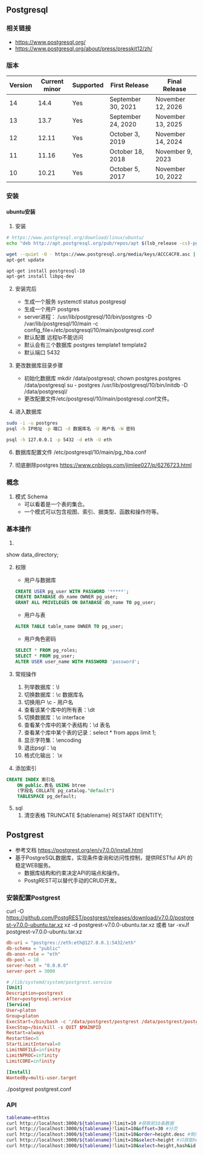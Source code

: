 ## Postgresql
### 相关链接
- https://www.postgresql.org/
- https://www.postgresql.org/about/press/presskit12/zh/

### 版本

| Version | Current minor | Supported | First Release      | Final Release     |
| ------- | ------------- | --------- | ------------------ | ----------------- |
| 14      | 14.4          | Yes       | September 30, 2021 | November 12, 2026 |
| 13      | 13.7          | Yes       | September 24, 2020 | November 13, 2025 |
| 12      | 12.11         | Yes       | October 3, 2019    | November 14, 2024 |
| 11      | 11.16         | Yes       | October 18, 2018   | November 9, 2023  |
| 10      | 10.21         | Yes       | October 5, 2017    | November 10, 2022 |

### 安装
#### ubuntu安装
1. 安装
```bash
# https://www.postgresql.org/download/linux/ubuntu/
echo "deb http://apt.postgresql.org/pub/repos/apt $(lsb_release -cs)-pgdg main" > /etc/apt/sources.list.d/pgdg.list

wget --quiet -O - https://www.postgresql.org/media/keys/ACCC4CF8.asc | sudo apt-key add -
apt-get update

apt-get install postgresql-10
apt-get install libpq-dev

```
2. 安装完后
    - 生成一个服务 systemctl status postgresql
    - 生成一个用户 postgres
    - server进程： /usr/lib/postgresql/10/bin/postgres -D /var/lib/postgresql/10/main -c config_file=/etc/postgresql/10/main/postgresql.conf
    - 默认配置 远程Ip不能访问
    - 默认会有三个数据库 postgres template1 template2
    - 默认端口 5432

4. 更改数据库目录步骤 
    - 初始化数据库 
        mkdir /data/postgresql; chown postgres.postgres /data/postgresql
        su - postgres
        /usr/lib/postgresql/10/bin/initdb -D /data/postgresql/
    - 更改配置文件/etc/postgresql/10/main/postgresql.conf文件。

5. 进入数据库
```bash
sudo -i -u postgres
psql -h IP地址 -p 端口 -d 数据库名 -U 用户名 -W 密码

psql -h 127.0.0.1 -p 5432 -d eth -U eth
```

6. 数据库配置文件    /etc/postgresql/10/main/pg_hba.conf

7. 彻底删除postgres https://www.cnblogs.com/jimlee027/p/6276723.html
### 概念
1. 模式 Schema
    - 可以看着是一个表的集合。
    - 一个模式可以包含视图、索引、据类型、函数和操作符等。
### 基本操作
1. 
show data_directory;

2. 权限
    - 用户与数据库
    ```sql
    CREATE USER pg_user WITH PASSWORD '*****';
    CREATE DATABASE db_name OWNER pg_user;
    GRANT ALL PRIVILEGES ON DATABASE db_name TO pg_user;
    ```

    - 用户与表
    ```sql
    ALTER TABLE table_name OWNER TO pg_user;
    ```
    
    - 用户角色密码
    ```sql
    SELECT * FROM pg_roles;
    SELECT * FROM pg_user;
    ALTER USER user_name WITH PASSWORD 'password';
    ```

3. 常规操作
    1. 列举数据库：\l
    2. 切换数据库：\c 数据库名
    2. 切换用户 \c - 用户名
    3. 查看该某个库中的所有表：\dt
    4. 切换数据库：\c interface
    5. 查看某个库中的某个表结构：\d 表名
    6. 查看某个库中某个表的记录：select * from apps limit 1;
    7. 显示字符集：\encoding
    8. 退出psgl：\q
    9. 格式化输出： \x 

4. 添加索引
```sql
CREATE INDEX 索引名
    ON public.表名 USING btree
    (字段名 COLLATE pg_catalog."default")
    TABLESPACE pg_default;
```

5. sql
    1. 清空表格 TRUNCATE ${tablename} RESTART IDENTITY;
## Postgrest
- 参考文档 https://postgrest.org/en/v7.0.0/install.html
- 基于PostgreSQL数据库，实现条件查询和访问性控制，提供RESTful API 的稳定WEB服务。
    - 数据库结构和约束决定API的端点和操作。 
    - PostgREST可以替代手动的CRUD开发。

### 安装配置Postgrest
curl -O https://github.com/PostgREST/postgrest/releases/download/v7.0.0/postgrest-v7.0.0-ubuntu.tar.xz
xz -d postgrest-v7.0.0-ubuntu.tar.xz
或者 tar -xvJf postgrest-v7.0.0-ubuntu.tar.xz
```conf vim postgrest.conf
db-uri = "postgres://eth:eth@127.0.0.1:5432/eth"
db-schema = "public"
db-anon-role = "eth"
db-pool = 10
server-host = "0.0.0.0"
server-port = 3000
```

```conf
# /lib/systemd/system/postgrest.service
[Unit]
Description=postgrest
After=postgresql.service
[Service]
User=platon
Group=platon
ExecStart=/bin/bash -c '/data/postgrest/postgrest /data/postgrest/postgrest.conf >> /data/postgrest/log.txt 2>&1'
ExecStop=/bin/kill -s QUIT $MAINPID
Restart=always
RestartSec=5
StartLimitInterval=0
LimitNOFILE=infinity
LimitNPROC=infinity
LimitCORE=infinity

[Install]
WantedBy=multi-user.target

```
./postgrest postgrest.conf

### API
```bash
tablename=ethtxs
curl http://localhost:3000/${tablename}?limit=10 #获取前10条数据
curl http://localhost:3000/${tablename}?limit=10&offset=30 #分页
curl http://localhost:3000/${tablename}?limit=10&order=height.desc #倒序
curl http://localhost:3000/${tablename}?limit=10&select=height #只获取height字段
curl http://localhost:3000/${tablename}?limit=10&select=height,hash&id.gte.99999 # 获取id>99999的数据
```